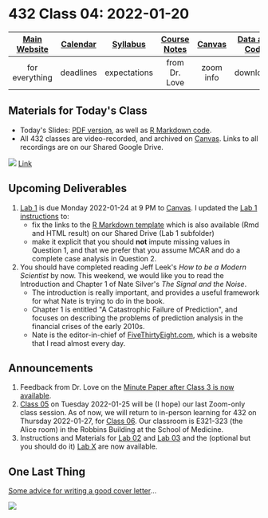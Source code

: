 # 432 Class 04: 2022-01-20

[Main Website](https://thomaselove.github.io/432/) | [Calendar](https://thomaselove.github.io/432/calendar.html) | [Syllabus](https://thomaselove.github.io/432-2022-syllabus/) | [Course Notes](https://thomaselove.github.io/432-notes/) | [Canvas](https://canvas.case.edu) | [Data and Code](https://github.com/THOMASELOVE/432-data) | [Sources](https://github.com/THOMASELOVE/432-2022/tree/main/references) | [Contact Us](https://thomaselove.github.io/432/contact.html)
:-----------: | :--------------: | :----------: | :---------: | :-------------: | :-----------: | :------------: | :-------------:
for everything | deadlines | expectations | from Dr. Love | zoom info | downloads | read/watch | need help?

## Materials for Today's Class

- Today's Slides: [PDF version](https://github.com/THOMASELOVE/432-2022/blob/main/classes/class04/432_2022_slides04.pdf), as well as [R Markdown code](https://github.com/THOMASELOVE/432-2022/blob/main/classes/class04/432_2022_slides04.Rmd).
- All 432 classes are video-recorded, and archived on [Canvas](https://canvas.case.edu). Links to all recordings are on our Shared Google Drive.

![](https://github.com/THOMASELOVE/432-2022/blob/main/classes/class04/figures/hudon2021.png) [Link](https://twitter.com/beeonaposy/status/1353735905962577920)

## Upcoming Deliverables

1. [Lab 1](https://github.com/THOMASELOVE/432-2022/blob/main/labs/lab01/lab01_instructions.md) is due Monday 2022-01-24 at 9 PM to [Canvas](https://canvas.case.edu). I updated the [Lab 1 instructions](https://github.com/THOMASELOVE/432-2022/blob/main/labs/lab01/lab01_instructions.md) to:
    - fix the links to the [R Markdown template](https://github.com/THOMASELOVE/432-2022/blob/main/labs/lab01/lab01_template.Rmd) which is also available (Rmd and HTML result) on our Shared Drive (Lab 1 subfolder)
    - make it explicit that you should **not** impute missing values in Question 1, and that we prefer that you assume MCAR and do a complete case analysis in Question 2.
2. You should have completed reading Jeff Leek's *How to be a Modern Scientist* by now. This weekend, we would like you to read the Introduction and Chapter 1 of Nate Silver's *The Signal and the Noise*. 
    - The introduction is really important, and provides a useful framework for what Nate is trying to do in the book.
    - Chapter 1 is entitled "A Catastrophic Failure of Prediction", and focuses on describing the problems of prediction analysis in the financial crises of the early 2010s.
    - Nate is the editor-in-chief of [FiveThirtyEight.com](https://fivethirtyeight.com/), which is a website that I read almost every day.

## Announcements

1. Feedback from Dr. Love on the [Minute Paper after Class 3 is now available](https://github.com/THOMASELOVE/432-2022/tree/main/minute).
2. [Class 05](https://github.com/THOMASELOVE/432-2022/tree/main/classes/class05) on Tuesday 2022-01-25 will be (I hope) our last Zoom-only class session. As of now, we will return to in-person learning for 432 on Thursday 2022-01-27, for [Class 06](https://github.com/THOMASELOVE/432-2022/tree/main/classes/class06). Our classroom is E321-323 (the Alice room) in the Robbins Building at the School of Medicine.
3. Instructions and Materials for [Lab 02](https://github.com/THOMASELOVE/432-2022/tree/main/labs/lab02) and [Lab 03](https://github.com/THOMASELOVE/432-2022/tree/main/labs/lab03) and the (optional but you should do it) [Lab X](https://github.com/THOMASELOVE/432-2022/tree/main/labs/labX) are now available.

## One Last Thing

[Some advice for writing a good cover letter](https://twitter.com/vineet_chopra/status/1483855989652656128)...

![](https://github.com/THOMASELOVE/432-2022/blob/main/classes/class04/figures/chopra2022.PNG) 

